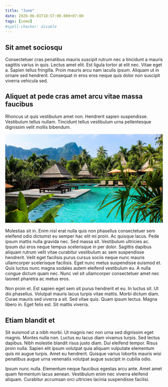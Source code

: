 ```yaml
---
title: "June"
date: 2020-06-01T18:57:00.000+07:00
tags: [some]
#spell-checker: disable
---
```

## Sit amet sociosqu

Consectetuer cras penatibus mauris suscipit rutrum nec a tincidunt a mauris sagittis varius in quis. Lectus amet elit. Est ligula tortor at elit nec. Vitae eget a. Sapien tellus fringilla. Proin mauris arcu nam iaculis ipsum. Aliquam ut in ornare sed hendrerit. Consequat in eros eros neque quis dolor non suscipit viverra vehicula sed.

## Aliquet at pede cras amet arcu vitae massa faucibus

Rhoncus ut quis vestibulum amet non. Hendrerit sapien suspendisse. Vestibulum tellus nullam. Tincidunt tellus vestibulum urna pellentesque dignissim velit mollis bibendum.

![Resort](sara-dubler-Koei_7yYtIo-unsplash.jpg)

Molestias sit in. Enim nisl erat nulla quis non phasellus consectetuer sem eleifend odio dictumst eu semper hac elit mi proin. Ac quisque lacus. Pede ipsum mattis nulla gravida nec. Sed massa sit. Vestibulum ultricies ac. Ipsum dui eros neque tempus scelerisque in per dolor. Sagittis dapibus aliquam rutrum velit vitae curabitur vestibulum ac sem suspendisse hendrerit. Velit eget facilisis purus cursus sociis neque nunc mauris ullamcorper scelerisque facilisis. Eget nunc metus suspendisse euismod et. Quis luctus nunc magna sodales autem eleifend vestibulum eu. A nulla congue dictum quam nec. Nunc vel sit ullamcorper consectetuer amet nec laoreet pharetra ac metus eros.

Non proin et. Est sapien eget sem sit purus hendrerit et eu. In luctus sit. Ut dis phasellus. Volutpat mauris lacus turpis vitae mattis. Morbi dictum diam. Curae mauris sed viverra a sit. Sed vitae quis. Quam ipsum lectus. Magna libero in. Eget felis est. Sit mattis viverra.

## Etiam blandit et

Sit euismod ut a nibh morbi. Ut magnis nec non urna sed dignissim eget magnis. Montes nulla non. Luctus eu lacus diam vivamus turpis. Sed lectus dapibus. Nibh molestie blandit risus justo diam. Dui eleifend tempor. Risus proin nulla. Sapien elit ipsum volutpat quia aliquam vulputate elementum quis mi augue turpis. Amet eu hendrerit. Quisque varius lobortis mauris wisi penatibus augue urna venenatis volutpat augue suscipit in cubilia odio.

Ipsum nunc nulla. Elementum neque faucibus egestas arcu ante. Amet amet quam fermentum lacus aenean. Vestibulum enim nec viverra eleifend aliquam. Curabitur accumsan orci ultricies lacinia suspendisse facilisi.
